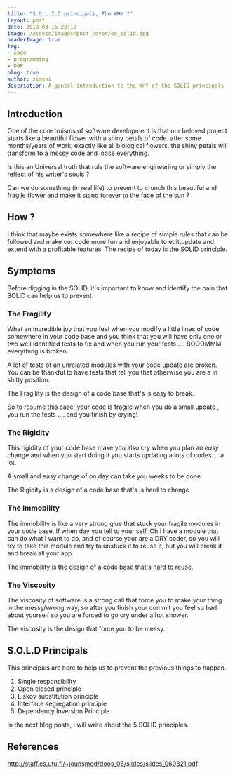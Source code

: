 ```yaml
---
title: "S.O.L.I.D principals, The WHY ?"
layout: post
date: 2018-03-16 20:12
image: /assets/images/post_cover/oo_solid.jpg
headerImage: true
tag:
- code
- programming
- OOP
blog: true
author: zimski
description: A gentel introduction to the WHY of the SOLID principals
---
```


## Introduction
One of the core truisms of software development is that our beloved project
starts like a beautiful flower with a shiny petals of code. after some
months/years of work, exactly like all biological flowers, the shiny petals will
transform to a messy code and loose everything.

Is this an Universal truth that rule the software engineering or simply the
reflect of his writer's souls ?

Can we do something (in real life) to prevent to crunch this beautiful and
fragile flower and make it stand forever to the face of the sun ?

## How ?
I think that maybe exists somewhere like a recipe of simple rules that can be
followed and make our code more fun and enjoyable to edit,update and extend with
a profitable features.
The recipe of today is the SOLID principle.

## Symptoms
Before digging in the SOLID, it's important to know and identify the pain that
SOLID can help us to prevent.

### The Fragility
What an incredible joy that you feel when you modify a little lines of code somewhere in
your code base and you think that you will have only one or two well identified
tests to fix and when you run your tests .... BOOOMMM everything is broken.

A lot of tests of an unrelated modules with your code update are broken.
You can be thankful to have tests that tell you that otherwise you are a in
shitty position.

The Fragility is the design of a code base that's is easy to break.

So to resume this case, your code is fragile when you do a small update
, you run the tests .... and you finish by crying!

### The Rigidity
This rigidity of your code base make you also cry when you plan an *easy* change
and when you start doing it you starts updating a lots of codes ... a lot.

A small and easy change of on day can take you weeks to be done.

The Rigidity is a design of a code base that's is hard to change

### The Immobility
The immobility is like a very strong glue that stuck your fragile modules in
your code base.
If when day you tell to your self, Oh I have a module that can do
what I want to do, and of course your are a DRY coder, so you will try to take
this module and try to unstuck it to reuse it, but you will break it and break
all your app.

The immobility is the design of a code base that's hard to reuse.

### The Viscosity
The viscosity of software is a strong call that force you to make your thing in
the messy/wrong way, so after you finish your commit you feel so bad about yourself
so you are forced to go cry under a hot shower.

The viscosity is the design that force you to be messy.


## S.O.L.D Principals
This principals are here to help us to prevent the previous things to happen.

1. Single responsibility
2. Open closed principle
3. Liskov substitution principle
4. Interface segregation principle
5. Dependency Inversion Principle

In the next blog posts, I will write about the 5 SOLID principles.

## References
http://staff.cs.utu.fi/~jounsmed/doos_06/slides/slides_060321.pdf
